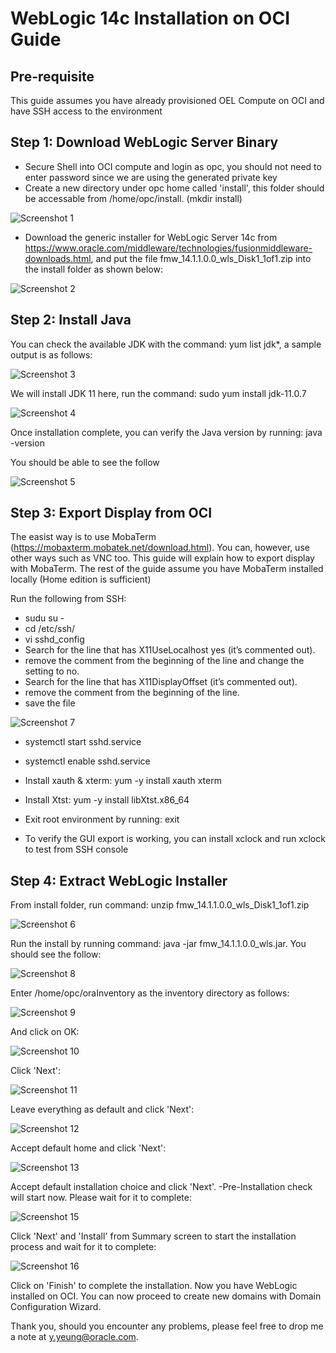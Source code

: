 # WebLogic 14c Installation on OCI Guide

## Pre-requisite

This guide assumes you have already provisioned OEL Compute on OCI and have SSH access to the environment

## Step 1: Download WebLogic Server Binary

- Secure Shell into OCI compute and login as opc, you should not need to enter password since we are using the generated private key
- Create a new directory under opc home called 'install', this folder should be accessable from /home/opc/install. (mkdir install)  

![Screenshot 1](images/weblogic_install/screenshot1.jpg)  

- Download the generic installer for WebLogic Server 14c from https://www.oracle.com/middleware/technologies/fusionmiddleware-downloads.html, and put the file fmw_14.1.1.0.0_wls_Disk1_1of1.zip into the install folder as shown below:  

![Screenshot 2](images/weblogic_install/screenshot2.jpg)  

## Step 2: Install Java

You can check the available JDK with the command: yum list jdk*, a sample output is as follows:  

![Screenshot 3](images/weblogic_install/screenshot3.jpg)  

We will install JDK 11 here, run the command: sudo yum install jdk-11.0.7  

![Screenshot 4](images/weblogic_install/screenshot4.jpg)  

Once installation complete, you can verify the Java version by running: java -version  

You should be able to see the follow  

![Screenshot 5](images/weblogic_install/screenshot5.jpg)  


## Step 3: Export Display from OCI

The easist way is to use MobaTerm (https://mobaxterm.mobatek.net/download.html). You can, however, use other ways such as VNC too. This guide will explain how to export display with MobaTerm. The rest of the guide assume you have MobaTerm installed locally (Home edition is sufficient)  


Run the following from SSH:  

- sudu su -
- cd /etc/ssh/
- vi sshd_config
- Search for the line that has X11UseLocalhost yes (it’s commented out).
- remove the comment from the beginning of the line and change the setting to no.
- Search for the line that has X11DisplayOffset (it’s commented out).
- remove the comment from the beginning of the line.
- save the file  

![Screenshot 7](images/weblogic_install/screenshot7.jpg)  

- systemctl start sshd.service
- systemctl enable sshd.service
- Install xauth & xterm: yum -y install xauth xterm
- Install Xtst: yum -y install libXtst.x86_64
- Exit root environment by running: exit

- To verify the GUI export is working, you can install xclock and run xclock to test from SSH console

## Step 4: Extract WebLogic Installer

From install folder, run command: unzip fmw_14.1.1.0.0_wls_Disk1_1of1.zip  

![Screenshot 6](images/weblogic_install/screenshot6.jpg)  

Run the install by running command: java -jar fmw_14.1.1.0.0_wls.jar. You should see the follow:  

![Screenshot 8](images/weblogic_install/screenshot8.jpg)  

Enter /home/opc/oraInventory as the inventory directory as follows:  

![Screenshot 9](images/weblogic_install/screenshot9.jpg)  

And click on OK:  

![Screenshot 10](images/weblogic_install/screenshot10.jpg)  

Click 'Next':  

![Screenshot 11](images/weblogic_install/screenshot11.jpg)  

Leave everything as default and click 'Next':  

![Screenshot 12](images/weblogic_install/screenshot12.jpg)  

Accept default home and click 'Next':  

![Screenshot 13](images/weblogic_install/screenshot13.jpg)  

Accept default installation choice and click 'Next'. -Pre-Installation check will start now. Please wait for it to complete:  

![Screenshot 15](images/weblogic_install/screenshot15.jpg)  

Click 'Next' and 'Install' from Summary screen to start the installation process and wait for it to complete:  

![Screenshot 16](images/weblogic_install/screenshot16.jpg)  


Click on 'Finish' to complete the installation.  Now you have WebLogic installed on OCI. You can now proceed to create new domains with Domain Configuration Wizard.  

Thank you, should you encounter any problems, please feel free to drop me a note at y.yeung@oracle.com.
